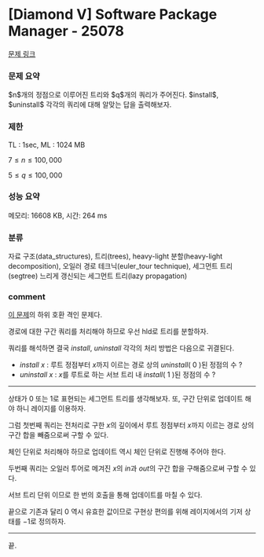 
# [Diamond V] Software Package Manager - 25078

[문제 링크](https://www.acmicpc.net/problem/25078)

### 문제 요약

<p> $n$개의 정점으로 이루어진 트리와 $q$개의 쿼리가 주어진다. $install$, $uninstall$ 각각의 쿼리에 대해 알맞는 답을 출력해보자. </p>

### 제한

TL : 1sec, ML : 1024 MB

$7 ≤ n ≤ 100,000$

$5 ≤ q ≤ 100,000$

### 성능 요약

메모리: 16608 KB, 시간: 264 ms

### 분류

자료 구조(data_structures), 트리(trees), heavy-light 분할(heavy-light decomposition), 오일러 경로 테크닉(euler_tour technique), 
세그먼트 트리(segtree) 느리게 갱신되는 세그먼트 트리(lazy propagation)

### comment

[이 문제](https://www.acmicpc.net/problem/17429)의 하위 호환 격인 문제다.

경로에 대한 구간 쿼리를 처리해야 하므로 우선 hld로 트리를 분할하자.

쿼리를 해석하면 결국 $install$, $uninstall$ 각각의 처리 방법은 다음으로 귀결된다.

* $install$ $x$ : 루트 정점부터 $x$까지 이르는 경로 상의 $uninstall$( $0$ )된 정점의 수 ?
* $uninstall$ $x$ : $x$를 루트로 하는 서브 트리 내 $install$( $1$ )된 정점의 수 ?

-----------------------------------------------------------------------------------------------------------------------------------------------------------------------

상태가 $0$ 또는 $1$로 표현되는 세그먼트 트리를 생각해보자. 또, 구간 단위로 업데이트 해야 하니 레이지를 이용하자.

그럼 첫번째 쿼리는 전처리로 구한 $x$의 깊이에서 루트 정점부터 $x$까지 이르는 경로 상의 구간 합을 빼줌으로써 구할 수 있다.

체인 단위로 처리해야 하므로 업데이트 역시 체인 단위로 진행해 주어야 한다.

두번째 쿼리는 오일러 투어로 메겨진 $x$의 $in$과 $out$의 구간 합을 구해줌으로써 구할 수 있다.

서브 트리 단위 이므로 한 번의 호출을 통해 업데이트를 마칠 수 있다.

끝으로 기존과 달리 $0$ 역시 유효한 값이므로 구현상 편의를 위해 레이지에서의 기저 상태를 $-1$로 정의하자.

-----------------------------------------------------------------------------------------------------------------------------------------------------------------------

끝.
